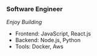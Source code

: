 ### Software Engineer 
   _Enjoy Building_

- Frontend: JavaScript, React.js
- Backend:  Node.js, Python
- Tools:  Docker, Aws



